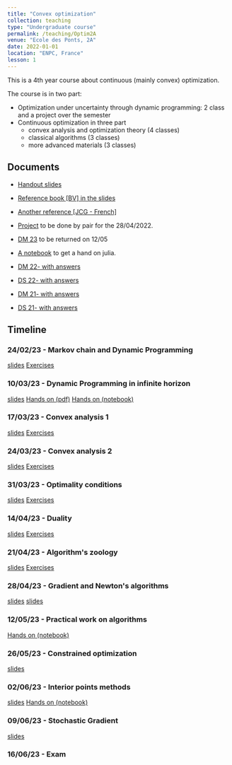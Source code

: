 ```yaml
---
title: "Convex optimization"
collection: teaching
type: "Undergraduate course"
permalink: /teaching/Optim2A
venue: "Ecole des Ponts, 2A"
date: 2022-01-01
location: "ENPC, France"
lesson: 1
---
```


This is a 4th year course about continuous (mainly convex) optimization.

The course is in two part:

- Optimization under uncertainty through dynamic programming: 2 class and a project over the semester
- Continuous optimization in three part
  - convex analysis and optimization theory (4 classes)
  - classical algorithms (3 classes)
  - more advanced materials (3 classes)

## Documents

- [Handout slides](../files/teaching/2A-opti/handout-2A-OC.pdf) 
- [Reference book [BV] in the slides](https://web.stanford.edu/~boyd/cvxbook/)
- [Another reference [JCG - French]](https://hal.archives-ouvertes.fr/hal-03347060)

- [Project](../files/teaching/2A-opti/TP/Dice-trade.pdf) to be done by pair for the 28/04/2022. 
- [DM 23](../files/teaching/2A-opti/DS-DM/DM1-2023.pdf) to be returned on 12/05
- [A notebook](../files/teaching/2A-opti/TP/JuMPcrashcourse.ipynb) to get a hand on julia.


- [DM 22- with answers](../files/teaching/2A-opti/DS-DM/DM1-2022-corr.pdf)
- [DS 22- with answers](../files/teaching/2A-opti/DS-DM/2022-exam-corr.pdf)
- [DM 21- with answers](../files/teaching/2A-opti/DS-DM/DM1-2021-corr.pdf)
- [DS 21- with answers](../files/teaching/2A-opti/DS-DM/2021-exam-corr.pdf)

## Timeline

### 24/02/23 - Markov chain and Dynamic Programming

[slides](../files/teaching/2A-opti/slides/1-DynamicProgramming.pdf)
[Exercises](../files/teaching/2A-opti/TD/1-MDP.pdf)

### 10/03/23 - Dynamic Programming in infinite horizon

[slides](../files/teaching/2A-opti/slides/1-DynamicProgramming.pdf)
[Hands on (pdf)](../files/teaching/2A-opti/TP/Dice-trade.pdf)
[Hands on (notebook)](../files/teaching/2A-opti/TP/TP_Dice_Trading.ipynb)

### 17/03/23 - Convex analysis 1

[slides](../files/teaching/2A-opti/slides/2-Convex.pdf)
[Exercises](../files/teaching/2A-opti/TD/2-Convexity-ex.pdf)

### 24/03/23 - Convex analysis 2

[slides](../files/teaching/2A-opti/slides/2-Convex.pdf)
[Exercises](../files/teaching/2A-opti/TD/2-Convexity-ex.pdf)

### 31/03/23 - Optimality conditions

[slides](../files/teaching/2A-opti/slides/3-OptimalityConditions.pdf)
[Exercises](../files/teaching/2A-opti/TD/3-OptimalityConditions.pdf)

### 14/04/23 - Duality

[slides](../files/teaching/2A-opti/slides/4-duality.pdf)
[Exercises](../files/teaching/2A-opti/TD/4-Duality.pdf)

### 21/04/23 - Algorithm's zoology

[slides](../files/teaching/2A-opti/slides/5-Algorithm.pdf)
[Exercises](../files/teaching/2A-opti/TD/5-Algorithms.pdf)

### 28/04/23 - Gradient and Newton's algorithms

[slides](../files/teaching/2A-opti/slides/6-Gradient.pdf)
[slides](../files/teaching/2A-opti/slides/7-Newton.pdf)

### 12/05/23 - Practical work on algorithms

[Hands on (notebook)](../files/teaching/2A-opti/TP/Gradient_methods_student.ipynb)

### 26/05/23 - Constrained optimization

[slides](../files/teaching/2A-opti/slides/8-Constrained.pdf)

### 02/06/23 - Interior points methods

[slides](../files/teaching/2A-opti/slides/9-IPM.pdf)
[Hands on (notebook)](../files/teaching/2A-opti/TP/IPM.ipynb)

### 09/06/23 - Stochastic Gradient

[slides](../files/teaching/2A-opti/slides/10-SG.pdf)

### 16/06/23 - Exam
